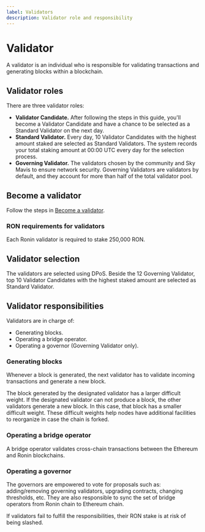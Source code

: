 ```yaml
---
label: Validators
description: Validator role and responsibility
---
```


# Validator

A validator is an individual who is responsible for validating transactions and generating blocks within a blockchain. 

## Validator roles

There are three validator roles:
* **Validator Candidate.** After following the steps in this guide, you'll become a Validator Candidate and have a chance to be selected as a Standard Validator on the next day.
* **Standard Validator.** Every day, 10 Validator Candidates with the highest amount staked are selected as Standard Validators. The system records your total staking amount at 00:00 UTC every day for the selection process. 
* **Governing Validator.** The validators chosen by the community and Sky Mavis to ensure network security. Governing Validators are validators by default, and they account for more than half of the total validator pool.

## Become a validator

Follow the steps in [Become a validator](./../../validators/onboarding/become-validator.mdx).

### RON requirements for validators
Each Ronin validator is required to stake 250,000 RON.

## Validator selection
The validators are selected using DPoS. Beside the 12 Governing Validator, top 10 Validator Candidates with the highest staked amount are selected as Standard Validator.

## Validator responsibilities

Validators are in charge of:

* Generating blocks.
* Operating a bridge operator.
* Operating a governor (Governing Validator only).

### Generating blocks

Whenever a block is generated, the next validator has to validate incoming transactions and generate a new block.

The block generated by the designated validator has a larger difficult weight. If the designated validator can not produce a block, the other validators generate a new block. In this case, that block has a smaller difficult weight. These difficult weights help nodes have additional facilities to reorganize in case the chain is forked.

### Operating a bridge operator

A bridge operator validates cross-chain transactions between the Ethereum and Ronin blockchains. 

### Operating a governor

The governors are empowered to vote for proposals such as: adding/removing governing validators, upgrading contracts, changing thresholds, etc. They are also responsible to sync the set of bridge operators from Ronin chain to Ethereum chain.


If validators fail to fulfill the responsibilities, their RON stake is at risk of being slashed.